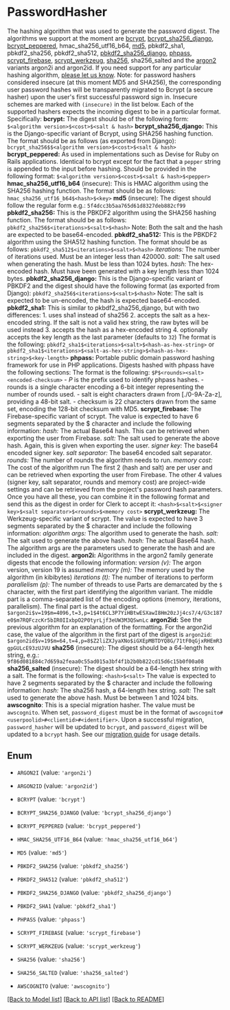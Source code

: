 # PasswordHasher

The hashing algorithm that was used to generate the password digest. The algorithms we support at the moment are [bcrypt](https://en.wikipedia.org/wiki/Bcrypt), [bcrypt_sha256_django](https://docs.djangoproject.com/en/4.0/topics/auth/passwords/), [bcrypt_peppered](https://github.com/heartcombo/devise), hmac_sha256_utf16_b64, [md5](https://en.wikipedia.org/wiki/MD5), pbkdf2_sha1, pbkdf2_sha256, pbkdf2_sha512, [pbkdf2_sha256_django](https://docs.djangoproject.com/en/4.0/topics/auth/passwords/), [phpass](https://www.openwall.com/phpass/), [scrypt_firebase](https://firebaseopensource.com/projects/firebase/scrypt/), [scrypt_werkzeug](https://werkzeug.palletsprojects.com/en/3.0.x/utils/#werkzeug.security.generate_password_hash), [sha256](https://en.wikipedia.org/wiki/SHA-2), sha256_salted and the [argon2](https://argon2.online/) variants argon2i and argon2id.  If you need support for any particular hashing algorithm, [please let us know](https://clerk.com/support).  Note: for password hashers considered insecure (at this moment MD5 and SHA256), the corresponding user password hashes will be transparently migrated to Bcrypt (a secure hasher) upon the user's first successful password sign in. Insecure schemes are marked with `(insecure)` in the list below.  Each of the supported hashers expects the incoming digest to be in a particular format. Specifically:  **bcrypt:** The digest should be of the following form:  `$<algorithm version>$<cost>$<salt & hash>`  **bcrypt_sha256_django:** This is the Django-specific variant of Bcrypt, using SHA256 hashing function. The format should be as follows (as exported from Django):  `bcrypt_sha256$$<algorithm version>$<cost>$<salt & hash>`  **bcrypt_peppered:** As used in implementations such as Devise for Ruby on Rails applications. Identical to bcrypt except for the fact that a `pepper` string is appended to the input before hashing. Should be provided in the following format:  `$<algorithm version>$<cost>$<salt & hash>$<pepper>`  **hmac_sha256_utf16_b64** (insecure): This is HMAC algorithm using the SHA256 hashing function. The format should be as follows:  `hmac_sha256_utf16_b64$<hash>$<key>`  **md5** (insecure): The digest should follow the regular form e.g.:  `5f4dcc3b5aa765d61d8327deb882cf99`  **pbkdf2_sha256:** This is the PBKDF2 algorithm using the SHA256 hashing function. The format should be as follows:  `pbkdf2_sha256$<iterations>$<salt>$<hash>`  Note: Both the salt and the hash are expected to be base64-encoded.  **pbkdf2_sha512:** This is the PBKDF2 algorithm using the SHA512 hashing function. The format should be as follows:  `pbkdf2_sha512$<iterations>$<salt>$<hash>`    _iterations:_ The number of iterations used. Must be an integer less than 420000.   _salt:_ The salt used when generating the hash. Must be less than 1024 bytes.   _hash:_ The hex-encoded hash. Must have been generated with a key length less than 1024 bytes.  **pbkdf2_sha256_django:** This is the Django-specific variant of PBKDF2 and the digest should have the following format (as exported from Django):  `pbkdf2_sha256$<iterations>$<salt>$<hash>`  Note: The salt is expected to be un-encoded, the hash is expected base64-encoded.  **pbkdf2_sha1:** This is similar to pkbdf2_sha256_django, but with two differences: 1. uses sha1 instead of sha256 2. accepts the salt as a hex-encoded string. If the salt is not a valid hex string,    the raw bytes will be used instead 3. accepts the hash as a hex-encoded string 4. optionally accepts the key length as the last parameter (defaults to `32`)  The format is the following:  `pbkdf2_sha1$<iterations>$<salt>$<hash-as-hex-string>` or `pbkdf2_sha1$<iterations>$<salt-as-hex-string>$<hash-as-hex-string>$<key-length>`  **phpass:** Portable public domain password hashing framework for use in PHP applications. Digests hashed with phpass have the following sections:  The format is the following:  `$P$<rounds><salt><encoded-checksum>`  - $P$ is the prefix used to identify phpass hashes. - rounds is a single character encoding a 6-bit integer representing the number of rounds used. - salt is eight characters drawn from [./0-9A-Za-z], providing a 48-bit salt. - checksum is 22 characters drawn from the same set, encoding the 128-bit checksum with MD5.  **scrypt_firebase:** The Firebase-specific variant of scrypt. The value is expected to have 6 segments separated by the $ character and include the following information:  _hash:_ The actual Base64 hash. This can be retrieved when exporting the user from Firebase. _salt:_ The salt used to generate the above hash. Again, this is given when exporting the user. _signer key:_ The base64 encoded signer key. _salt separator:_ The base64 encoded salt separator. _rounds:_ The number of rounds the algorithm needs to run. _memory cost:_ The cost of the algorithm run  The first 2 (hash and salt) are per user and can be retrieved when exporting the user from Firebase. The other 4 values (signer key, salt separator, rounds and memory cost) are project-wide settings and can be retrieved from the project's password hash parameters.  Once you have all these, you can combine it in the following format and send this as the digest in order for Clerk to accept it:  `<hash>$<salt>$<signer key>$<salt separator>$<rounds>$<memory cost>`  **scrypt_werkzeug:** The Werkzeug-specific variant of scrypt.    The value is expected to have 3 segments separated by the $ character and include the following information:    _algorithm args:_ The algorithm used to generate the hash.   _salt:_ The salt used to generate the above hash.   _hash:_ The actual Base64 hash.    The algorithm args are the parameters used to generate the hash and are included in the digest.  **argon2i:** Algorithms in the argon2 family generate digests that encode the following information:  _version (v):_ The argon version, version 19 is assumed _memory (m):_ The memory used by the algorithm (in kibibytes) _iterations (t):_ The number of iterations to perform _parallelism (p):_ The number of threads to use  Parts are demarcated by the `$` character, with the first part identifying the algorithm variant. The middle part is a comma-separated list of the encoding options (memory, iterations, parallelism). The final part is the actual digest.  `$argon2i$v=19$m=4096,t=3,p=1$4t6CL3P7YiHBtwESXawI8Hm20zJj4cs7/4/G3c187e0$m7RQFczcKr5bIR0IIxbpO2P0tyrLjf3eUW3M3QSwnLc`  **argon2id:** See the previous algorithm for an explanation of the formatting.  For the argon2id case, the value of the algorithm in the first part of the digest is `argon2id`:  `$argon2id$v=19$m=64,t=4,p=8$Z2liZXJyaXNo$iGXEpMBTDYQ8G/71tF0qGjxRHEmR3gpGULcE93zUJVU`  **sha256** (insecure): The digest should be a 64-length hex string, e.g.:  `9f86d081884c7d659a2feaa0c55ad015a3bf4f1b2b0b822cd15d6c15b0f00a08`  **sha256_salted** (insecure): The digest should be a 64-length hex string with a salt.  The format is the following:   `<hash>$<salt>`  The value is expected to have 2 segments separated by the $ character and include the following information:   _hash:_ The sha256 hash, a 64-length hex string.   _salt:_ The salt used to generate the above hash. Must be between 1 and 1024 bits.  **awscognito**:  This is a special migration hasher. The value must be `awscognito`.  When set, `password_digest` must be in the format of `awscognito#<userpoolid>#<clientid>#<identifier>`.  Upon a successful migration, `password_hasher` will be updated to `bcrypt`, and `password_digest` will be updated to a `bcrypt` hash.  See our [migration guide](https://clerk.com/docs/deployments/migrate-from-cognito) for usage details.

## Enum

* `ARGON2I` (value: `'argon2i'`)

* `ARGON2ID` (value: `'argon2id'`)

* `BCRYPT` (value: `'bcrypt'`)

* `BCRYPT_SHA256_DJANGO` (value: `'bcrypt_sha256_django'`)

* `BCRYPT_PEPPERED` (value: `'bcrypt_peppered'`)

* `HMAC_SHA256_UTF16_B64` (value: `'hmac_sha256_utf16_b64'`)

* `MD5` (value: `'md5'`)

* `PBKDF2_SHA256` (value: `'pbkdf2_sha256'`)

* `PBKDF2_SHA512` (value: `'pbkdf2_sha512'`)

* `PBKDF2_SHA256_DJANGO` (value: `'pbkdf2_sha256_django'`)

* `PBKDF2_SHA1` (value: `'pbkdf2_sha1'`)

* `PHPASS` (value: `'phpass'`)

* `SCRYPT_FIREBASE` (value: `'scrypt_firebase'`)

* `SCRYPT_WERKZEUG` (value: `'scrypt_werkzeug'`)

* `SHA256` (value: `'sha256'`)

* `SHA256_SALTED` (value: `'sha256_salted'`)

* `AWSCOGNITO` (value: `'awscognito'`)

[[Back to Model list]](../README.md#documentation-for-models) [[Back to API list]](../README.md#documentation-for-api-endpoints) [[Back to README]](../README.md)


